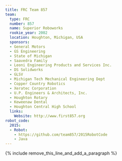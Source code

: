```yaml
---
title: FRC Team 857
team:
  type: FRC
  number: 857
  name: Superior Roboworks
  rookie_year: 2002
  location: Houghton, Michigan, USA
  sponsors:
  - General Motors
  - GS Engineering
  - State of Michigan
  - Saavedra Family
  - Leoni Engineering Products and Services Inc.
  - DS Solidworks
  - GLSV
  - Michigan Tech Mechanical Engineering Dept
  - Copper Country Robotics
  - Xeratec Corporation
  - U.P. Engineers & Architects, Inc.
  - Houghton Rotary
  - Keweenaw Dental
  - Houghton Central High School
  links:
    Website: http://www.first857.org
robot_code:
  2015:
  - Robot:
    - https://github.com/team857/2015RobotCode
    - Java
---
```


{% include remove_this_line_and_add_a_paragraph %}